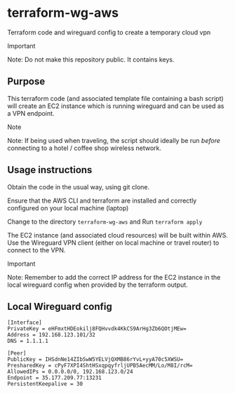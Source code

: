 # terraform-wg-aws
Terraform code and wireguard config to create a temporary cloud vpn

> [!IMPORTANT]
> Note: Do not make this repository public.  It contains keys.

## Purpose
This terraform code (and associated template file containing a bash script) will create an EC2 instance which is running wireguard and can be used as a VPN endpoint.  

> [!NOTE]
> Note: If being used when traveling, the script should ideally be run *before* connecting to a hotel / coffee shop wireless network.

## Usage instructions
Obtain the code in the usual way, using git clone.

Ensure that the AWS CLI and terraform are installed and correctly configured on your local machine (laptop)

Change to the directory ```terraform-wg-aws``` and Run ```terraform apply```

The EC2 instance (and associated cloud resources) will be built within AWS.  Use the Wireguard VPN client (either on local machine or travel router) to connect to the VPN.

> [!IMPORTANT]
> Note:  Remember to add the correct IP address for the EC2 instance in the local wireguard config when provided by the terraform output.

## Local Wireguard config
```
[Interface]
PrivateKey = eHFmxtHDEokilj8FQHvvdk4KkCS9ArHg3Zb6QOtjMEw=
Address = 192.168.123.101/32
DNS = 1.1.1.1

[Peer]
PublicKey = IHSdnNe14ZIbSwW5YELVjQXMB86rYvL+yyA70c5XWSU=
PresharedKey = cPyF7XPI4ShtHSxqpqyfrljUPB5AecMM/Lo/M8I/rcM=
AllowedIPs = 0.0.0.0/0, 192.168.123.0/24
Endpoint = 35.177.209.77:13231
PersistentKeepalive = 30
```